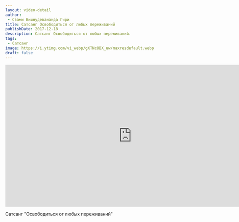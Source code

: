 ```yaml
---
layout: video-detail
author:
 - Свами Вишнудевананда Гири
title: Сатсанг Освободиться от любых переживаний
publishDate: 2017-12-18
description: Сатсанг Освободиться от любых переживаний. 
tags: 
 - Сатсанг
image: https://i.ytimg.com/vi_webp/gXTNcOBX_uw/maxresdefault.webp
draft: false
---
```


<iframe width="790" height="444" src="https://www.youtube.com/embed/gXTNcOBX_uw" frameborder="0" allowfullscreen=""></iframe> 

  Сатсанг "Освободиться от любых переживаний"

  

 